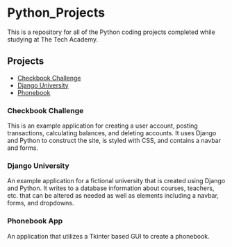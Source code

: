 # Python_Projects

This is a repository for all of the Python coding projects completed while studying at The Tech Academy.

## Projects
* [Checkbook Challenge](CheckbookChallenge)
* [Django University](DjangoUniversity)
* [Phonebook](Phonebook)

### Checkbook Challenge
This is an example application for creating a user account, posting transactions, calculating balances, and deleting accounts. It uses Django and Python to construct the site, is styled with CSS, and contains a navbar and forms.

### Django University
An example application for a fictional university that is created using Django and Python. It writes to a database information about courses, teachers, etc. that can be altered as needed as well as elements including a navbar, forms, and dropdowns.

### Phonebook App
An application that utilizes a Tkinter based GUI to create a phonebook. 
